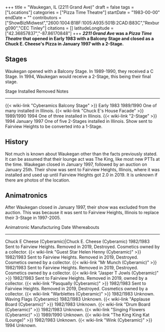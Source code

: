 +++
title = "Waukegan, IL (2211 Grand Ave)"
draft = false
tags = ["Locations"]
categories = ["Pizza Time Theatre"]
startDate = "1983-00-00"
endDate = ""
contributors = ["ShowBizMidwest","2600:1004:B18F:1005:A935:501B:2CAD:B83C","Rexburg090","CEC Tinley"]
citations = []
latitudeLongitude = ["42.36857837","-87.86170848"]
+++
***2211 Grand Ave* was a *Pizza Time Theatre* that opened in Early 1983 with a Balcony Stage and closed as a Chuck E. Cheese's Pizza in January 1997 with a 2-Stage.**

## Stages

Waukegan opened with a Balcony Stage. In 1989-1990, they received a C Stage. In 1994, Waukegan would receive a 2-Stage, this being their final stage.

  Stage                                              Installed    Removed        Notes
  -------------------------------------------------- ------------ -------------- -----------------------------------------------------------------------------------------------------------
  {{< wiki-link "Cyberamics Balcony Stage" >}}   Early 1983   1989/1990      One of many installed in Illinois.
  {{< wiki-link "Chuck E's House Facade" >}}    1989/1990    1994           One of three installed in Illinois.
  {{< wiki-link "2-Stage" >}}                    1994         January 1997   One of five 2-Stages installed in Illinois. Show sent to Fairview Heights to be converted into a 1-Stage.

## History

Not much is known about Waukegan other than the facts previously stated. It can be assumed that their lounge act was The King, like most new PTTs at the time. Waukegan closed in January 1997, followed by an auction on January 25th. Their show was sent to Fairview Heights, Illinois, where it was installed and used up until Fairview Heights got 2.0 in 2019.
It is unknown if there are photos of the location.

## Animatronics

After Waukegan closed in January 1997, their show was excluded from the auction. This was because it was sent to Fairview Heights, Illinois to replace their 3-Stage in 1997-2005.

  Animatronic                                                  Manufacturing Date   Whereabouts
  ------------------------------------------------------------ -------------------- ---------------------------------------------------------------------------------------
  Chuck E Cheese (Cyberamic)|Chuck E. Cheese (Cyberamic)      1982/1983            Sent to Fairview Heights. Removed in 2019, Destroyed. Cosmetics owned by a collector.
  {{< wiki-link "Guest Star Helen Henny (Cyberamic)" >}}   1982/1983            Sent to Fairview Heights. Removed in 2019, Destroyed. Cosmetics owned by a collector.
  {{< wiki-link "Mr Munch (Cyberamic)" >}}                 1982/1983            Sent to Fairview Heights. Removed in 2019, Destroyed. Cosmetics owned by a collector.
  {{< wiki-link "Jasper T Jowls (Cyberamic)" >}}           1982/1983            Sent to Fairview Heights. Removed in 2019, owned by a collector.
  {{< wiki-link "Pasqually (Cyberamic)" >}}                1982/1983            Sent to Fairview Heights. Removed in 2019, Destroyed. Cosmetics owned by a collector.
  {{< wiki-link "Warblettes (Cyberamic)" >}}               1982/1983            Unknown.
  Waving Flags (Cyberamic)                                     1982/1983            Unknown.
  {{< wiki-link "Applause Board (Cyberamic)" >}}           1982/1983            Unknown.
  {{< wiki-link "Drum Board (Cyberamic)" >}}               1982/1983            Unknown.
  {{< wiki-link "Singing Flowers (Cyberamic)" >}}          1989/1990            Unknown.
  {{< wiki-link "The King King Kat (Lounge)" >}}           1982/1983            Unknown.
  {{< wiki-link "Wink (Cyberamic)" >}}                     1994                 Unknown.
